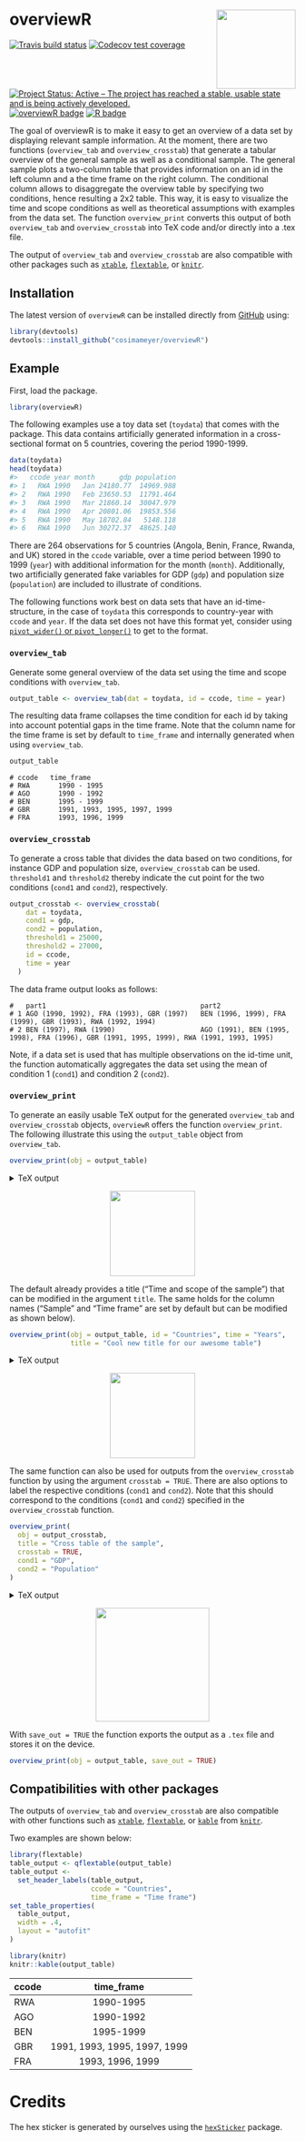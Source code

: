 
# overviewR <img src='man/figures/logo.png' align="right" height="139" />

<!-- badges: start -->

[![Travis build
status](https://img.shields.io/travis/com/cosimameyer/overviewR.svg?logo=travis)](https://travis-ci.com/cosimameyer/overviewR)
[![Codecov test
coverage](https://codecov.io/gh/cosimameyer/overviewR/branch/master/graph/badge.svg)](https://codecov.io/gh/cosimameyer/overviewR?branch=master)
[![Project Status: Active – The project has reached a stable, usable
state and is being actively
developed.](https://www.repostatus.org/badges/latest/active.svg)](https://www.repostatus.org/#active)
[![overviewR
badge](https://img.shields.io/badge/overviewR-ready%20to%20use-brightgreen)](https://github.com/cosimameyer/overviewR)
[![R
badge](https://img.shields.io/badge/Build%20with-♥%20and%20R-blue)](https://github.com/cosimameyer/overviewR)
<!-- [![License: GPL v3](https://img.shields.io/badge/License-GPLv3-blue.svg)](https://www.gnu.org/licenses/gpl-3.0) -->
<!-- [![Last-changedate](https://img.shields.io/badge/last%20change-2020--06--26-green.svg)](/commits/master) -->
<!-- badges: end -->

The goal of overviewR is to make it easy to get an overview of a data
set by displaying relevant sample information. At the moment, there are
two functions (`overview_tab` and `overview_crosstab`) that generate a
tabular overview of the general sample as well as a conditional sample.
The general sample plots a two-column table that provides information on
an id in the left column and a the time frame on the right column. The
conditional column allows to disaggregate the overview table by
specifying two conditions, hence resulting a 2x2 table. This way, it is
easy to visualize the time and scope conditions as well as theoretical
assumptions with examples from the data set. The function
`overview_print` converts this output of both `overview_tab` and
`overview_crosstab` into TeX code and/or directly into a .tex file.

The output of `overview_tab` and `overview_crosstab` are also compatible
with other packages such as
[`xtable`](https://CRAN.R-project.org/package=xtable),
[`flextable`](https://CRAN.R-project.org/package=flextable), or
[`knitr`](https://bookdown.org/yihui/rmarkdown-cookbook/kable.html).

## Installation

The latest version of `overviewR` can be installed directly from
[GitHub](https://github.com/cosimameyer/overviewR) using:

``` r
library(devtools)
devtools::install_github("cosimameyer/overviewR")
```

## Example

First, load the package.

``` r
library(overviewR)
```

The following examples use a toy data set (`toydata`) that comes with
the package. This data contains artificially generated information in a
cross-sectional format on 5 countries, covering the period 1990-1999.

``` r
data(toydata)
head(toydata)
#>   ccode year month      gdp population
#> 1   RWA 1990   Jan 24180.77  14969.988
#> 2   RWA 1990   Feb 23650.53  11791.464
#> 3   RWA 1990   Mar 21860.14  30047.979
#> 4   RWA 1990   Apr 20801.06  19853.556
#> 5   RWA 1990   May 18702.84   5148.118
#> 6   RWA 1990   Jun 30272.37  48625.140
```

<!-- ``` -->

<!--     ccode   year   month  gdp       population -->

<!--     RWA     1990   Jan    24180.77  14969.988 -->

<!--     RWA     1990   Feb    23650.53  11791.464 -->

<!--     RWA     1990   Mar    21860.14  30047.979 -->

<!--     RWA     1990   Apr    20801.06  19853.556 -->

<!--     RWA     1990   May    18702.84   5148.118 -->

<!--     RWA     1990   Jun    30272.37  48625.140 -->

<!-- ``` -->

There are 264 observations for 5 countries (Angola, Benin, France,
Rwanda, and UK) stored in the `ccode` variable, over a time period
between 1990 to 1999 (`year`) with additional information for the month
(`month`). Additionally, two artificially generated fake variables for
GDP (`gdp`) and population size (`population`) are included to
illustrate of conditions.

The following functions work best on data sets that have an
id-time-structure, in the case of `toydata` this corresponds to
country-year with `ccode` and `year`. If the data set does not have this
format yet, consider using [`pivot_wider()` or
`pivot_longer()`](https://tidyr.tidyverse.org/reference/pivot_longer.html)
to get to the format.

### `overview_tab`

Generate some general overview of the data set using the time and scope
conditions with `overview_tab`.

``` r
output_table <- overview_tab(dat = toydata, id = ccode, time = year)
```

The resulting data frame collapses the time condition for each id by
taking into account potential gaps in the time frame. Note that the
column name for the time frame is set by default to `time_frame` and
internally generated when using `overview_tab`.

``` r
output_table
```

    # ccode   time_frame
    # RWA       1990 - 1995
    # AGO       1990 - 1992
    # BEN       1995 - 1999
    # GBR       1991, 1993, 1995, 1997, 1999
    # FRA       1993, 1996, 1999

### `overview_crosstab`

To generate a cross table that divides the data based on two conditions,
for instance GDP and population size, `overview_crosstab` can be used.
`threshold1` and `threshold2` thereby indicate the cut point for the two
conditions (`cond1` and `cond2`), respectively.

``` r
output_crosstab <- overview_crosstab(
    dat = toydata,
    cond1 = gdp,
    cond2 = population,
    threshold1 = 25000,
    threshold2 = 27000,
    id = ccode,
    time = year
  )
```

The data frame output looks as follows:

    #   part1                                      part2
    # 1 AGO (1990, 1992), FRA (1993), GBR (1997)   BEN (1996, 1999), FRA (1999), GBR (1993), RWA (1992, 1994)
    # 2 BEN (1997), RWA (1990)                     AGO (1991), BEN (1995, 1998), FRA (1996), GBR (1991, 1995, 1999), RWA (1991, 1993, 1995)

Note, if a data set is used that has multiple observations on the
id-time unit, the function automatically aggregates the data set using
the mean of condition 1 (`cond1`) and condition 2 (`cond2`).

### `overview_print`

To generate an easily usable TeX output for the generated `overview_tab`
and `overview_crosstab` objects, `overviewR` offers the function
`overview_print`. The following illustrate this using the `output_table`
object from `overview_tab`.

``` r
overview_print(obj = output_table)
```

<details>

<summary>TeX output</summary>

    % Overview table generated in R version 4.0.0 (2020-04-24) using overviewR 
    % Table created on 2020-06-21
    \begin{table}[ht] 
     \centering 
     \caption{Time and scope of the sample} 
     \begin{tabular}{ll} 
     \hline 
    Sample & Time frame \\ 
    \hline 
     RWA & 1990 - 1995 \\ 
     AGO & 1990 - 1992 \\ 
     BEN & 1995 - 1999 \\ 
     GBR & 1991, 1993, 1995, 1997, 1999 \\ 
     FRA & 1993, 1996, 1999 \\ 
     \hline 
     \end{tabular} 
     \end{table}

</details>

<p align="center">

<img src='man/figures/ex1.png' height="150"/>

</p>

The default already provides a title (“Time and scope of the sample”)
that can be modified in the argument `title`. The same holds for the
column names (“Sample” and “Time frame” are set by default but can be
modified as shown below).

``` r
overview_print(obj = output_table, id = "Countries", time = "Years",
               title = "Cool new title for our awesome table")
```

<details>

<summary>TeX output</summary>

    % Overview table generated in R version 4.0.0 (2020-04-24) using overviewR 
    % Table created on 2020-06-21
    \begin{table}[ht] 
     \centering 
     \caption{Cool new title for our awesome table} 
     \begin{tabular}{ll} 
     \hline 
    Countries & Years \\ 
    \hline 
     RWA & 1990 - 1995 \\ 
     AGO & 1990 - 1992 \\ 
     BEN & 1995 - 1999 \\ 
     GBR & 1991, 1993, 1995, 1997, 1999 \\ 
     FRA & 1993, 1996, 1999 \\ 
     \hline 
     \end{tabular} 
     \end{table} 

</details>

<p align="center">

<img src='man/figures/ex2.png' height="150"/>

</p>

The same function can also be used for outputs from the
`overview_crosstab` function by using the argument `crosstab = TRUE`.
There are also options to label the respective conditions (`cond1` and
`cond2`). Note that this should correspond to the conditions (`cond1`
and `cond2`) specified in the `overview_crosstab` function.

``` r
overview_print(
  obj = output_crosstab,
  title = "Cross table of the sample",
  crosstab = TRUE,
  cond1 = "GDP",
  cond2 = "Population"
)
```

<details>

<summary>TeX output</summary>

    % Overview table generated in R version 4.0.0 (2020-04-24) using overviewR 
    % Table created on 2020-06-21
    % Please add the following packages to your document preamble: 
    % \usepackage{multirow} 
    % \usepackage{tabularx} 
    % \newcolumntype{b}{X} 
    % \newcolumntype{s}{>{\hsize=.5\hsize}X} 
    \begin{table}[ht] 
    \caption{Cross table of the sample} 
     \begin{tabularx}{\textwidth}{ssbb} 
    \hline & & \multicolumn{2}{c}{\textbf{GDP}} \\ 
     & & \textbf{Fulfilled} & \textbf{Not fulfilled} \\ 
     \hline \\ 
     \multirow{2}{*}{\textbf{Population}} & \textbf{Fulfilled} & 
     AGO (1990, 1992), FRA (1993), GBR (1997) & BEN (1996, 1999), FRA (1999), GBR (1993), RWA (1992, 1994)\\  
     \\ \hline \\ 
     & \textbf{Not fulfilled} &  BEN (1997), RWA (1990) & AGO (1991), BEN (1995, 1998), FRA (1996), GBR (1991, 1995, 1999), RWA (1991, 1993, 1995)\\  \hline \\ 
     \end{tabularx} 
     \end{table} 

</details>

<p align="center">

<img src='man/figures/ex3.png' height="200"/>

</p>

With `save_out = TRUE` the function exports the output as a `.tex` file
and stores it on the device.

``` r
overview_print(obj = output_table, save_out = TRUE)
```

## Compatibilities with other packages

The outputs of `overview_tab` and `overview_crosstab` are also
compatible with other functions such as
[`xtable`](https://CRAN.R-project.org/package=xtable),
[`flextable`](https://CRAN.R-project.org/package=flextable), or
[`kable`](https://bookdown.org/yihui/rmarkdown-cookbook/kable.html) from
[`knitr`](https://yihui.org/knitr/).

Two examples are shown below:

``` r
library(flextable)
table_output <- qflextable(output_table)
table_output <-
  set_header_labels(table_output,
                    ccode = "Countries",
                    time_frame = "Time frame")
set_table_properties(
  table_output,
  width = .4,
  layout = "autofit"
)
```

``` r
library(knitr)
knitr::kable(output_table)
```

| ccode |         time\_frame          |
| :---- | :--------------------------: |
| RWA   |          1990-1995           |
| AGO   |          1990-1992           |
| BEN   |          1995-1999           |
| GBR   | 1991, 1993, 1995, 1997, 1999 |
| FRA   |       1993, 1996, 1999       |

# Credits

The hex sticker is generated by ourselves using the
[`hexSticker`](https://github.com/GuangchuangYu/hexSticker) package.
